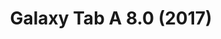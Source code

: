 ---
title: Galaxy Tab A 8.0 (2017)
manufacturer: Samsung
categories:
- samsung
images:
- url: /assets/images/devices/gta2swifi.png
kernel:
- url: https://github.com/lifehackerhansol-android/android_kernel_samsung_msm8937
---